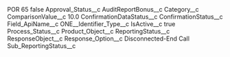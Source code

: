 <?xml version="1.0" encoding="UTF-8"?>
<CustomMetadata xmlns="http://soap.sforce.com/2006/04/metadata" xmlns:xsi="http://www.w3.org/2001/XMLSchema-instance" xmlns:xsd="http://www.w3.org/2001/XMLSchema">
    <label>POR 65</label>
    <protected>false</protected>
    <values>
        <field>Approval_Status__c</field>
        <value xsi:nil="true"/>
    </values>
    <values>
        <field>AuditReportBonus__c</field>
        <value xsi:nil="true"/>
    </values>
    <values>
        <field>Category__c</field>
        <value xsi:nil="true"/>
    </values>
    <values>
        <field>ComparisonValue__c</field>
        <value xsi:type="xsd:double">10.0</value>
    </values>
    <values>
        <field>ConfirmationDataStatus__c</field>
        <value xsi:nil="true"/>
    </values>
    <values>
        <field>ConfirmationStatus__c</field>
        <value xsi:nil="true"/>
    </values>
    <values>
        <field>Field_ApiName__c</field>
        <value xsi:type="xsd:string">ONE__Identifier_Type__c</value>
    </values>
    <values>
        <field>IsActive__c</field>
        <value xsi:type="xsd:boolean">true</value>
    </values>
    <values>
        <field>Process_Status__c</field>
        <value xsi:nil="true"/>
    </values>
    <values>
        <field>Product_Object__c</field>
        <value xsi:nil="true"/>
    </values>
    <values>
        <field>ReportingStatus__c</field>
        <value xsi:nil="true"/>
    </values>
    <values>
        <field>ResponseObject__c</field>
        <value xsi:nil="true"/>
    </values>
    <values>
        <field>Response_Option__c</field>
        <value xsi:type="xsd:string">Disconnected-End Call</value>
    </values>
    <values>
        <field>Sub_ReportingStatus__c</field>
        <value xsi:nil="true"/>
    </values>
</CustomMetadata>
